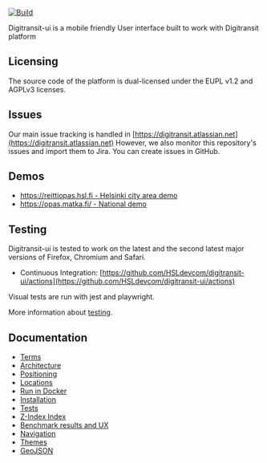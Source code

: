 [![Build](https://github.com/hsldevcom/digitransit-ui/workflows/Process%20v2%20push%20or%20pr/badge.svg?branch=v2)](https://github.com/HSLdevcom/digitransit-ui/actions)


Digitransit-ui is a mobile friendly User interface built to work with Digitransit platform

## Licensing

The source code of the platform is dual-licensed under the EUPL v1.2 and AGPLv3 licenses.

## Issues

Our main issue tracking is handled in [https://digitransit.atlassian.net](https://digitransit.atlassian.net)
However, we also monitor this repository's issues and import them to Jira. You can create issues in GitHub.

## Demos

- [https://reittiopas.hsl.fi - Helsinki city area demo](https://reittiopas.hsl.fi/)
- [https://opas.matka.fi/ - National demo](https://opas.matka.fi/)

## Testing

Digitransit-ui is tested to work on the latest and the second latest major versions of Firefox, Chromium and Safari.

- Continuous Integration: [https://github.com/HSLdevcom/digitransit-ui/actions](https://github.com/HSLdevcom/digitransit-ui/actions)

Visual tests are run with jest and playwright.

More information about [testing](docs/Tests.md).


## Documentation

- [Terms](docs/Terms.md)
- [Architecture](docs/Architecture.md)
- [Positioning](docs/Position.md)
- [Locations](docs/Location.md)
- [Run in Docker](docs/Docker.md)
- [Installation](docs/Installation.md)
- [Tests](docs/Tests.md)
- [Z-Index Index](docs/ZIndex.md)
- [Benchmark results and UX](docs/JSBenchmark.md)
- [Navigation](docs/Navigation.md)
- [Themes](docs/Themes.md)
- [GeoJSON](docs/GeoJson.md)
